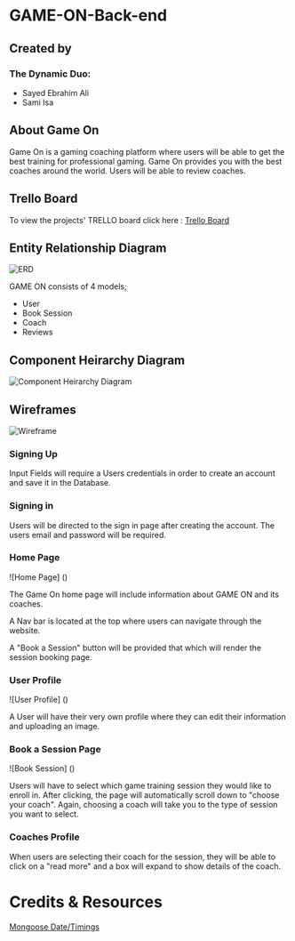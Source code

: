 # GAME-ON-Back-end

## Created by
### The Dynamic Duo:
* Sayed Ebrahim Ali
* Sami Isa

## About Game On

Game On is a gaming coaching platform where users will be able to get the best training for professional gaming. Game On provides you with the best coaches around the world. Users will be able to review coaches.

## Trello Board
To view the projects' TRELLO board click here :
[Trello Board](https://trello.com/b/gCeC7v6R/game-on)

## Entity Relationship Diagram

![ERD](https://i.imgur.com/vjFpkqg.png)

GAME ON consists of 4 models; 

* User
* Book Session
* Coach
* Reviews

## Component Heirarchy Diagram

![Component Heirarchy Diagram](https://i.imgur.com/dCdNfkw.png)
## Wireframes

![Wireframe](https://i.imgur.com/ELhcQ3s.png)

### Signing Up
Input Fields will require a Users credentials in order to create an account and save it in the Database.

### Signing in

Users will be directed to the sign in page after creating the account. The users email and password will be required.

### Home Page

![Home Page] ()

The Game On home page will include information about GAME ON and its coaches.

A Nav bar is located at the top where users can navigate through the website. 

A "Book a Session" button will be provided that which will render the session booking page.

### User Profile
![User Profile] ()

A User will have their very own profile where they can edit their information and uploading an image.

### Book a Session Page
![Book Session] ()


Users will have to select which game training session they would like to enroll in. After clicking, the page will automatically scroll down to "choose your coach". Again, choosing a coach will take you to the type of session you want to select.

### Coaches Profile

When users are selecting their coach for the session, they will be able to click on a "read more" and a box will expand to show details of the coach.


# Credits & Resources

[Mongoose Date/Timings](https://developer.mozilla.org/en-US/docs/Web/JavaScript/Reference/Global_Objects/Date)